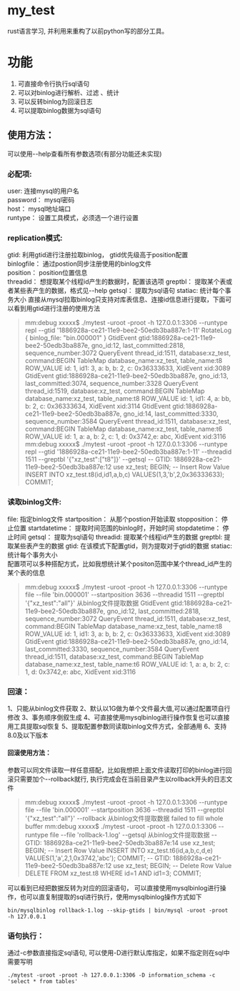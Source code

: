 
# my_test  
  
rust语言学习, 并利用来重构了以前python写的部分工具。  
  
  
# 功能  
  
 1. 可直接命令行执行sql语句  
 2. 可以对binlog进行解析、过滤 、统计  
 3. 可以反转binlog为回滚日志   
 4. 可以提取binlog数据为sql语句   
  
  
## 使用方法：  
可以使用--help查看所有参数选项(有部分功能还未实现)  
  
### 必配项:   
   user: 连接mysql的用户名   
   password： mysql密码   
   host： mysql地址端口   
   runtype： 设置工具模式，必须选一个进行设置  
  
###	replication模式:    
   gtid: 利用gtid进行注册拉取binlog， gtid优先级高于position配置   
   binlogfile： 通过postion同步注册使用的binlog文件   
   position： position位置信息  
   threadid： 想提取某个线程id产生的数据时，配置该选项 
   greptbl： 提取某个表或者某些表产生的数据，格式见--help 
   getsql： 提取为sql语句 
   statiac: 统计每个事务大小 
   直接从mysql拉取binlog只支持对库表信息、连接id信息进行提取，下面可以看到用gtid进行注册的使用方法

> mm:debug xxxxx$ ./mytest -uroot -proot -h 127.0.0.1:3306 --runtype repl --gtid '1886928a-ce21-11e9-bee2-50edb3ba887e:1-11' 
RotateLog { binlog_file: "bin.000001" }
GtidEvent     gtid:1886928a-ce21-11e9-bee2-50edb3ba887e, gno_id:12, last_committed:2818, sequence_number:3072
QueryEvent    thread_id:1511, database:xz_test, command:BEGIN
TableMap      database_name:xz_test, table_name:t8
ROW_VALUE
              id: 1, id1: 3, a: b, b: 2, c: 0x36333633,
XidEvent      xid:3089
GtidEvent     gtid:1886928a-ce21-11e9-bee2-50edb3ba887e, gno_id:13, last_committed:3074, sequence_number:3328
QueryEvent    thread_id:1519, database:xz_test, command:BEGIN
TableMap      database_name:xz_test, table_name:t8
ROW_VALUE
              id: 1, id1: 4, a: bb, b: 2, c: 0x36333634,
XidEvent      xid:3114
GtidEvent     gtid:1886928a-ce21-11e9-bee2-50edb3ba887e, gno_id:14, last_committed:3330, sequence_number:3584
QueryEvent    thread_id:1511, database:xz_test, command:BEGIN
TableMap      database_name:xz_test, table_name:t6
ROW_VALUE
              id: 1, a: a, b: 2, c: 1, d: 0x3742,e: abc, 
XidEvent      xid:3116
mm:debug xxxxx$ ./mytest -uroot -proot -h 127.0.0.1:3306 --runtype repl --gtid '1886928a-ce21-11e9-bee2-50edb3ba887e:1-11' --threadid 1511 --greptbl '{"xz_test":["t8"]}' --getsql
-- GTID: 1886928a-ce21-11e9-bee2-50edb3ba887e:12
use xz_test;
BEGIN;
-- Insert Row Value
INSERT INTO xz_test.t8(id,id1,a,b,c) VALUES(1,3,'b',2,0x36333633);
COMMIT;

   
###	读取binlog文件:  
   file: 指定binlog文件 
   startposition： 从那个postion开始读取 
   stopposition： 停止位置 
   startdatetime： 提取时间范围的binlog时，开始时间 
   stopdatetime： 停止时间 
   getsql： 提取为sql语句 
   threadid: 提取某个线程id产生的数据 
   greptbl: 提取某些表产生的数据 
   gtid: 在该模式下配置gtid，则为提取对于gtid的数据 
   statiac: 统计每个事务大小  
   配置项可以多种搭配方式，比如我想统计某个positon范围中某个thread_id产生的某个表的信息
   

> mm:debug xxxxx$ ./mytest -uroot -proot -h 127.0.0.1:3306 --runtype file --file 'bin.000001' --startposition 3636 --threadid 1511 --greptbl '{"xz_test":"all"}'
从binlog文件提取数据
GtidEvent     gtid:1886928a-ce21-11e9-bee2-50edb3ba887e, gno_id:12, last_committed:2818, sequence_number:3072
QueryEvent    thread_id:1511, database:xz_test, command:BEGIN
TableMap      database_name:xz_test, table_name:t8
ROW_VALUE
              id: 1, id1: 3, a: b, b: 2, c: 0x36333633,
XidEvent      xid:3089
GtidEvent     gtid:1886928a-ce21-11e9-bee2-50edb3ba887e, gno_id:14, last_committed:3330, sequence_number:3584
QueryEvent    thread_id:1511, database:xz_test, command:BEGIN
TableMap      database_name:xz_test, table_name:t6
ROW_VALUE
              id: 1, a: a, b: 2, c: 1, d: 0x3742,e: abc, 
XidEvent      xid:3116

###	回滚：  
   1、只能从binlog文件获取
   2、默认以1G做为单个文件最大值,可以通过配置项自行修改
   3、事务顺序倒叙生成
   4、可直接使用mysqlbinlog进行操作恢复也可以直接用工具提取sql恢复
   5、提取配置参数同读取binlog文件方式，全部通用
   6、支持8.0及以下版本 
   ####	回滚使用方法：
   参数可以同文件读取一样任意搭配，比如我想把上面文件读取打印的binlog进行回滚只需要加个--rollback就行, 执行完成会在当前目录产生以rollback开头的日志文件

> mm:debug xxxxx$ ./mytest -uroot -proot -h 127.0.0.1:3306 --runtype file --file 'bin.000001' --startposition 3636 --threadid 1511 --greptbl '{"xz_test":"all"}' --rollback
从binlog文件提取数据
failed to fill whole buffer
mm:debug xxxxx$ ./mytest -uroot -proot -h 127.0.0.1:3306 --runtype file --file 'rollback-1.log' --getsql 
从binlog文件提取数据
-- GTID: 1886928a-ce21-11e9-bee2-50edb3ba887e:14
use xz_test;
BEGIN;
-- Insert Row Value
INSERT INTO xz_test.t6(id,a,b,c,d,e) VALUES(1,'a',2,1,0x3742,'abc');
COMMIT;
-- GTID: 1886928a-ce21-11e9-bee2-50edb3ba887e:12
use xz_test;
BEGIN;
-- Delete Row Value
DELETE FROM xz_test.t8  WHERE id=1 AND id1=3;
COMMIT;

可以看到已经把数据反转为对应的回滚语句， 可以直接使用mysqlbinlog进行操作，也可以直复制提取的sql进行执行，使用mysqlbinlog操作方式如下
	
	bin/mysqlbinlog rollback-1.log --skip-gtids | bin/mysql -uroot -proot -h 127.0.0.1
   
     
### 语句执行：  
通过-c参数直接指定sql语句, 可以使用-D进行默认库指定，如果不指定则在sql中需要写明

	./mytest -uroot -proot -h 127.0.0.1:3306 -D information_schema -c 'select * from tables'
